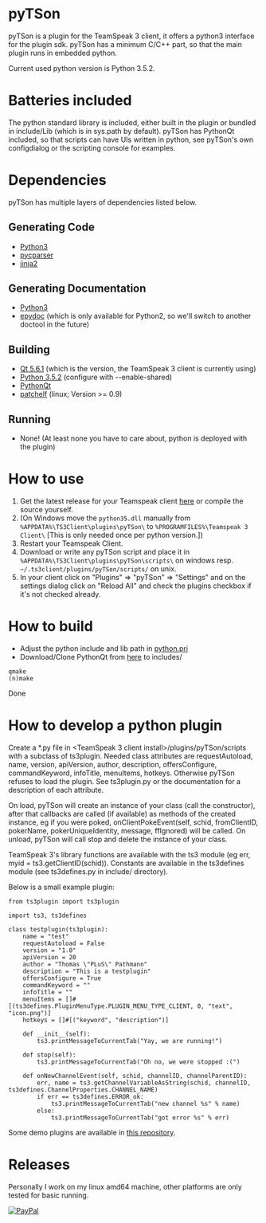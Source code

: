 # pyTSon
pyTSon is a plugin for the TeamSpeak 3 client, it offers a python3 interface for the plugin sdk.
pyTSon has a minimum C/C++ part, so that the main plugin runs in embedded python.

Current used python version is Python 3.5.2.

Batteries included
==================
The python standard library is included, either built in the plugin or bundled in include/Lib (which is in sys.path by default).
pyTSon has PythonQt included, so that scripts can have UIs written in python, see pyTSon's own configdialog or the scripting console for examples.

Dependencies
============
pyTSon has multiple layers of dependencies listed below.

Generating Code
---------------
* [Python3](https://www.python.org/download/releases/3.0/)
* [pycparser](https://github.com/eliben/pycparser/)
* [jinja2](http://jinja.pocoo.org)

Generating Documentation
------------------------
* [Python3](https://www.python.org/download/releases/3.0/)
* [epydoc](http://epydoc.sourceforge.net) (which is only available for Python2, so we'll switch to another doctool in the future)

Building
--------
* [Qt 5.6.1](https://download.qt.io/archive/qt/5.6/5.6.1/) (which is the version, the TeamSpeak 3 client is currently using)
* [Python 3.5.2](https://www.python.org/downloads/release/python-352/#Files) (configure with --enable-shared)
* [PythonQt](https://github.com/pathmann/PythonQt)
* [patchelf](http://nixos.org/patchelf.html) (linux; Version >= 0.9)

Running
-------
* None! (At least none you have to care about, python is deployed with the plugin)

How to use
==========
1. Get the latest release for your Teamspeak client [here](https://github.com/pathmann/pyTSon/releases/) or compile the source yourself.
2. (On Windows move the `python35.dll` manually from `%APPDATA%\TS3Client\plugins\pyTSon\` to `%PROGRAMFILES%\Teamspeak 3 Client\` [This is only needed once per python version.])
3. Restart your Teamspeak Client.
4. Download or write any pyTSon script and place it in `%APPDATA%\TS3Client\plugins\pyTSon\scripts\` on windows resp. `~/.ts3client/plugins/pyTSon/scripts/` on unix.
5. In your client click on "Plugins" => "pyTSon" => "Settings" and on the settings dialog click on "Reload All" and check the plugins checkbox if it's not checked already.

How to build
============
* Adjust the python include and lib path in [python.pri](https://github.com/pathmann/pyTSon/blob/master/python.pri)
* Download/Clone PythonQt from [here](https://github.com/pathmann/PythonQt) to includes/
```
qmake
(n)make
```
Done

How to develop a python plugin
==============================
Create a *.py file in \<TeamSpeak 3 client install\>/plugins/pyTSon/scripts with a subclass of ts3plugin.
Needed class attributes are requestAutoload, name, version, apiVersion, author, description, offersConfigure, commandKeyword, infoTitle, menuItems, hotkeys.
Otherwise pyTSon refuses to load the plugin. See ts3plugin.py or the documentation for a description of each attribute.

On load, pyTSon will create an instance of your class (call the constructor), after that callbacks are called (if available) as methods of the created instance, eg if you were poked, onClientPokeEvent(self, schid, fromClientID, pokerName, pokerUniqueIdentity, message, ffIgnored) will be called.
On unload, pyTSon will call stop and delete the instance of your class.

TeamSpeak 3's library functions are available with the ts3 module (eg err, myid = ts3.getClientID(schid)).
Constants are available in the ts3defines module (see ts3defines.py in include/ directory).

Below is a small example plugin:
```
from ts3plugin import ts3plugin

import ts3, ts3defines

class testplugin(ts3plugin):
    name = "test"
    requestAutoload = False
    version = "1.0"
    apiVersion = 20
    author = "Thomas \"PLuS\" Pathmann"
    description = "This is a testplugin"
    offersConfigure = True
    commandKeyword = ""
    infoTitle = ""
    menuItems = []#[(ts3defines.PluginMenuType.PLUGIN_MENU_TYPE_CLIENT, 0, "text", "icon.png")]
    hotkeys = []#[("keyword", "description")]

    def __init__(self):
        ts3.printMessageToCurrentTab("Yay, we are running!")

    def stop(self):
        ts3.printMessageToCurrentTab("Oh no, we were stopped :(")

    def onNewChannelEvent(self, schid, channelID, channelParentID):
        err, name = ts3.getChannelVariableAsString(schid, channelID, ts3defines.ChannelProperties.CHANNEL_NAME)
        if err == ts3defines.ERROR_ok:
            ts3.printMessageToCurrentTab("new channel %s" % name)
        else:
            ts3.printMessageToCurrentTab("got error %s" % err)
```
Some demo plugins are available in [this repository](https://github.com/pathmann/pyTSon_plugins).

Releases
========
Personally I work on my linux amd64 machine, other platforms are only tested for basic running.

[![PayPal](https://www.paypalobjects.com/en_US/i/btn/btn_donate_SM.gif)](https://www.paypal.com/cgi-bin/webscr?cmd=_donations&business=thomas.pathmann%40gmail%2ecom&lc=GB&item_name=pyTSon&currency_code=EUR&bn=PP%2dDonationsBF%3abtn_donate_LG%2egif%3aNonHosted)
